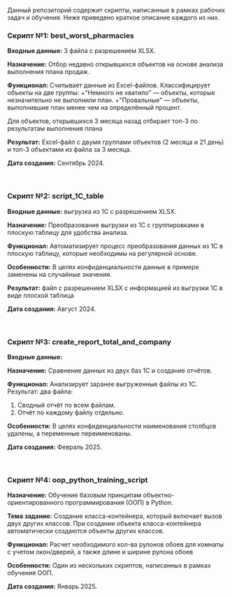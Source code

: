 Данный репозиторий содержит скрипты, написанные в рамках рабочих задач и обучения. Ниже приведено краткое описание каждого из них.

### Скрипт №1: best_worst_pharmacies

**Входные данные:** 3 файла с разрешением XLSX.

**Назначение:** Отбор недавно открывшихся объектов на основе анализа выполнения плана продаж.

**Функционал:** Cчитывает данные из Excel-файлов. Классифицирует объекты на две группы:
+"Немного не хватило" — объекты, которые незначительно не выполнили план.
+"Провальные" — объекты, выполнившие план менее чем на определённый процент.

Для объектов, открывшихся 3 месяца назад отбирает топ-3 по результатам выполнения плана

**Результат:** Excel-файл с двумя группами объектов (2 месяца и 21 день) и топ-3 объектами из файла за 3 месяца.

**Дата создания:** Сентябрь 2024.
<br/><br/><br/>
### Скрипт №2: script_1C_table

**Входные данные:** выгрузка из 1С с разрешением XLSX.

**Назначение:** Преобразование выгрузки из 1С с группировками в плоскую таблицу для удобства анализа.

**Функционал:** Автоматизирует процесс преобразования данных из 1С в плоскую таблицу, которые необходимы на регулярной основе.

**Особенности:** В целях конфиденциальности данные в примере заменены на случайные значения.

**Результат:** файл с разрешением XLSX с информацией из выгрузки 1С в виде плоской таблица

**Дата создания:** Август 2024.
<br/><br/><br/>
### Скрипт №3: create_report_total_and_company

**Входные данные:** 

**Назначение:** Сравнение данных из двух баз 1С и создание отчётов.

**Функционал:** Анализирует заранее выгруженные файлы из 1С.
Результат: два файла:
1. Сводный отчёт по всем файлам.
2. Отчёт по каждому файлу отдельно.

**Особенности:** В целях конфиденциальности наименования столбцов удалены, а переменные переименованы.

**Дата создания:** Февраль 2025.
<br/><br/><br/>
### Скрипт №4: oop_python_training_script

**Назначение:** Обучение базовым принципам объектно-ориентированного программирования (ООП) в Python.

**Тема задание:** Создание класса-контейнера, который включает вызов двух других классов. При создании объекта класса-контейнера автоматически создаются объекты других классов.

**Функционал:** Расчет необходимого кол-ва рулонов обоев для комнаты с учетом окон/дверей, а также длине и ширине рулона обоев

**Особенности:** Один из нескольких скриптов, написанных в рамках обучения ООП.

**Дата создания:** Январь 2025.
